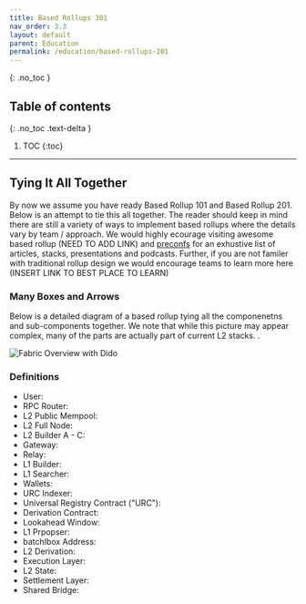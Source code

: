 ```yaml
---
title: Based Rollups 301
nav_order: 3.3
layout: default
parent: Education
permalink: /education/based-rollups-201
---
```


{: .no_toc }

## Table of contents
{: .no_toc .text-delta }

1. TOC
{:toc}

---
## Tying It All Together

By now we assume you have ready Based Rollup 101 and Based Rollup 201. Below is an attempt to tie this all together. The reader should keep in mind there are still a variety of ways to implement based rollups where the details vary by team / approach. We would highly ecourage visiting awesome based rollup (NEED TO ADD LINK) and [preconfs](https://github.com/eth-fabric/awesome-based-preconfs) for an exhustive list of articles, stacks, presentations and podcasts. Further, if you are not familer with traditional rollup design we would encourage teams to learn more here (INSERT LINK TO BEST PLACE TO LEARN)

### Many Boxes and Arrows
Below is a detailed diagram of a based rollup tying all the componenetns and sub-components together. We note that while this picture may appear complex, many of the parts are actually part of current L2 stacks. .

![Fabric Overview with Dido](/website/assets/images/dido-overview.png)

### Definitions
- User:
- RPC Router:
- L2 Public Mempool:
- L2 Full Node:
- L2 Builder A - C:
- Gateway:
- Relay:
- L1 Builder:
- L1 Searcher:
- Wallets:
- URC Indexer:
- Universal Registry Contract ("URC"):
- Derivation Contract:
- Lookahead Window:
- L1 Prpopser:
- batchIbox Address:
- L2 Derivation:
- Execution Layer:
- L2 State:
- Settlement Layer:
- Shared Bridge:
